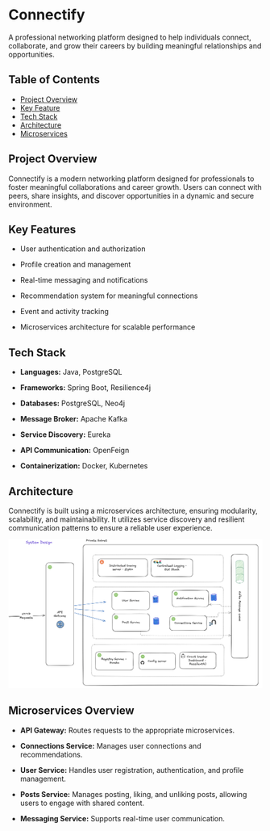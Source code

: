 # Connectify
A professional networking platform designed to help individuals connect, collaborate, and grow their careers by building meaningful relationships and opportunities.
## **Table of Contents**
- [Project Overview](#project-overview)
- [Key Feature](#key-feature)
- [Tech Stack](#tech-stack)
- [Architecture](#architecture)
- [Microservices](#microservices-overview)

## **Project Overview**
Connectify is a modern networking platform designed for professionals to foster meaningful collaborations and career growth.
Users can connect with peers, share insights, and discover opportunities in a dynamic and secure environment.

## **Key Features**
- User authentication and authorization

- Profile creation and management

- Real-time messaging and notifications

- Recommendation system for meaningful connections

- Event and activity tracking

- Microservices architecture for scalable performance

## **Tech Stack**

- **Languages:** Java, PostgreSQL

- **Frameworks:** Spring Boot, Resilience4j

- **Databases:** PostgreSQL, Neo4j

- **Message Broker:** Apache Kafka

- **Service Discovery:** Eureka

- **API Communication:** OpenFeign

- **Containerization:** Docker, Kubernetes


## **Architecture**

Connectify is built using a microservices architecture, ensuring modularity, scalability, and maintainability.
It utilizes service discovery and resilient communication patterns to ensure a reliable user experience.

![Microservices Architecture](https://github.com/pallavithorat/Connectify/raw/main/microservicesSysDesign.png)


## **Microservices Overview**
- **API Gateway:** Routes requests to the appropriate microservices.

- **Connections Service:** Manages user connections and recommendations.

- **User Service:** Handles user registration, authentication, and profile management.

- **Posts Service:** Manages posting, liking, and unliking posts, allowing users to engage with shared content.

- **Messaging Service:** Supports real-time user communication.





